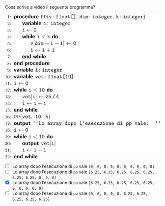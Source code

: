 Cosa scrive a video il seguente programma?

![](es8.svg?w=544)

- [ ] Lo array dopo l’esecuzione di `pp` vale `[0, 0, 0, 0, 0, 0, 0, 0, 0, 0]`
- [ ] Lo array dopo l’esecuzione di `pp` vale `[6.25, 6.25, 6.25, 6.25, 6.25, 6.25, 6.25, 0, 0, 0]`
- [x] Lo array dopo l’esecuzione di `pp` vale `[6.25, 6.25, 6.25, 6.25, 6.25, 0, 0, 0, 0, 0]`
- [ ] Lo array dopo l’esecuzione di `pp` vale `[0, 0, 0, 0, 0, 6.25, 6.25, 6.25, 6.25, 6.25]`
